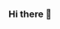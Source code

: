 ### Hi there 👋 #

<!--
**giraldoelisabeth/giraldoelisabeth** is a ✨ _special_ ✨ repository because its `README.md` (this file) appears on your GitHub profile.

Here are some ideas to get you started:

- 🔭 I’m currently working on homework for Discrete Structures
- 🌱 I’m currently learning how to use github
- 👯 I’m looking to collaborate on the project for my games and society class
- 🤔 I’m looking for help with my homework
- 💬 Ask me about ...
- 📫 How to reach me: giraldo.e@northeastern.edu
- 😄 Pronouns: she/they
- ⚡ Fun fact: ...
-->
